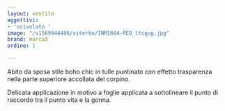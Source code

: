 ```yaml
---
layout: vestito
aggettivi:
- 'scivolato '
image: "/v1569944486/viterbo/INM1664-RED_ltcgug.jpg"
brand: marca3
ordine: 1

---
```

Abito da sposa stile boho chic in tulle puntinato con effetto trasparenza nella parte superiore accollata del corpino. 

Delicata applicazione in motivo a foglie applicata a sottolineare il punto di raccordo tra il punto vita e la gonna.
